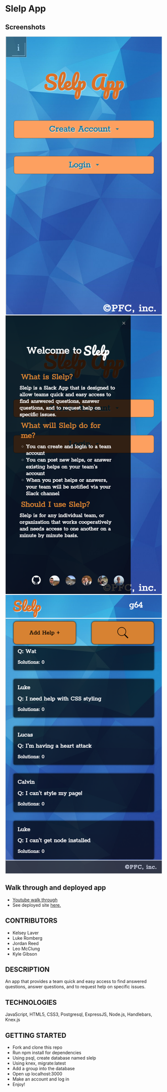 # Slelp App
## Screenshots
![home page](/images/homePage.png)
![information about slelp](/images/welcome.png)
![Main helps page](/images/Helps.png)
## Walk through and deployed app
- [Youtube walk through](https://www.youtube.com/watch?v=evBG8hgMP0U)
- See deployed site [here.](https://slelp.herokuapp.com/)

## CONTRIBUTORS
- Kelsey Laver
- Luke Romberg
- Jordan Reed
- Leo McClung
- Kyle Gibson

## DESCRIPTION

An app that provides a team quick and easy access to find answered questions, answer questions, and to request help on specific issues.

## TECHNOLOGIES

JavaScript, HTML5, CSS3, Postgresql, ExpressJS, Node.js, Handlebars, Knex.js

## GETTING STARTED
- Fork and clone this repo
- Run npm install for dependencies
- Using psql, create database named slelp
- Using knex, migrate:latest
- Add a group into the database
- Open up localhost:3000
- Make an account and log in
- Enjoy!
